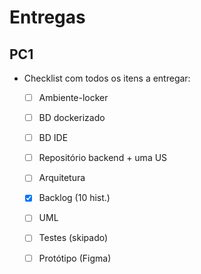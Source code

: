 # Entregas

## PC1

- Checklist com todos os itens a entregar:
  - [ ] Ambiente-locker
  - [ ] BD dockerizado
  - [ ] BD IDE
  - [ ] Repositório backend + uma US
  - [ ] Arquitetura
  - [x] Backlog (10 hist.)
  - [ ] UML
  - [ ] Testes (skipado)
  - [ ] Protótipo (Figma)

